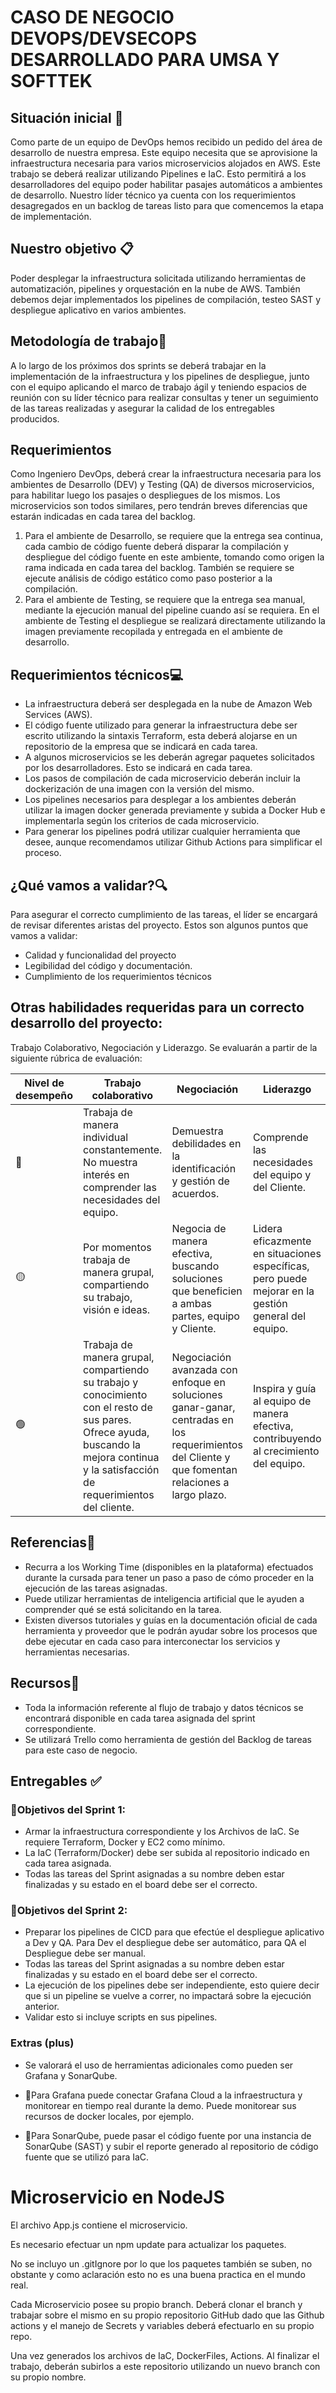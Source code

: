 
# CASO DE NEGOCIO DEVOPS/DEVSECOPS DESARROLLADO PARA UMSA Y SOFTTEK

## Situación inicial 📍

Como parte de un equipo de DevOps hemos recibido un pedido del área de desarrollo de nuestra empresa. Este equipo necesita que se aprovisione la infraestructura necesaria para varios microservicios alojados en AWS. Este trabajo se deberá realizar utilizando Pipelines e IaC. Esto permitirá a los desarrolladores del equipo poder habilitar pasajes automáticos a ambientes de desarrollo. Nuestro líder técnico ya cuenta con los requerimientos desagregados en un backlog de tareas listo para que comencemos la etapa de implementación.

## Nuestro objetivo 📋

Poder desplegar la infraestructura solicitada utilizando herramientas de automatización, pipelines y orquestación en la nube de AWS. También debemos dejar implementados los pipelines de compilación, testeo SAST y despliegue aplicativo en varios ambientes.

## Metodología de trabajo🔧

A lo largo de los próximos dos sprints se deberá trabajar en la implementación de la infraestructura y los pipelines de despliegue, junto con el equipo aplicando el marco de trabajo ágil y teniendo espacios de reunión con su líder técnico para realizar consultas y tener un seguimiento de las tareas realizadas y asegurar la calidad de los entregables producidos.

## Requerimientos 

Como Ingeniero DevOps, deberá crear la infraestructura necesaria para los ambientes de Desarrollo (DEV) y Testing (QA) de diversos microservicios, para habilitar luego los pasajes o despliegues de los mismos. Los microservicios son todos similares, pero tendrán breves diferencias que estarán indicadas en cada tarea del backlog.

1. Para el ambiente de Desarrollo, se requiere que la entrega sea continua, cada cambio de código fuente deberá disparar la compilación y despliegue del código fuente en este ambiente, tomando como origen la rama indicada en cada tarea del backlog. También se requiere se ejecute análisis de código estático como paso posterior a la compilación.
2. Para el ambiente de Testing, se requiere que la entrega sea manual, mediante la ejecución manual del pipeline cuando así se requiera. En el ambiente de Testing el despliegue se realizará directamente utilizando la imagen previamente recopilada y entregada en el ambiente de desarrollo.

## Requerimientos técnicos💻

- La infraestructura deberá ser desplegada en la nube de Amazon Web Services (AWS).
- El código fuente utilizado para generar la infraestructura debe ser escrito utilizando la sintaxis Terraform, esta deberá alojarse en un repositorio de la empresa que se indicará en cada tarea.
- A algunos microservicios se les deberán agregar paquetes solicitados por los desarrolladores. Esto se indicará en cada tarea.
- Los pasos de compilación de cada microservicio deberán incluir la dockerización de una imagen con la versión del mismo.
- Los pipelines necesarios para desplegar a los ambientes deberán utilizar la imagen docker generada previamente y subida a Docker Hub e implementarla según los criterios de cada microservicio.
- Para generar los pipelines podrá utilizar cualquier herramienta que desee, aunque recomendamos utilizar Github Actions para simplificar el proceso.

## ¿Qué vamos a validar?🔍

Para asegurar el correcto cumplimiento de las tareas, el líder se encargará de revisar diferentes aristas del proyecto. Estos son algunos puntos que vamos a validar:

- Calidad y funcionalidad del proyecto
- Legibilidad del código y documentación.
- Cumplimiento de los requerimientos técnicos

## Otras habilidades requeridas para un correcto desarrollo del proyecto:

Trabajo Colaborativo, Negociación y Liderazgo. Se evaluarán a partir de la siguiente rúbrica de evaluación:

| Nivel de desempeño | Trabajo colaborativo | Negociación | Liderazgo |
|-------------------|----------------------|-------------|------------|
| 🔴                | Trabaja de manera individual constantemente. No muestra interés en comprender las necesidades del equipo. | Demuestra debilidades en la identificación y gestión de acuerdos. | Comprende las necesidades del equipo y del Cliente. |
| 🟡                | Por momentos trabaja de manera grupal, compartiendo su trabajo, visión e ideas. | Negocia de manera efectiva, buscando soluciones que beneficien a ambas partes, equipo y Cliente. | Lidera eficazmente en situaciones específicas, pero puede mejorar en la gestión general del equipo. |
| 🟢                | Trabaja de manera grupal, compartiendo su trabajo y conocimiento con el resto de sus pares. Ofrece ayuda, buscando la mejora continua y la satisfacción de requerimientos del cliente. | Negociación avanzada con enfoque en soluciones ganar-ganar, centradas en los requerimientos del Cliente y que fomentan relaciones a largo plazo. | Inspira y guía al equipo de manera efectiva, contribuyendo al crecimiento del equipo. |

## Referencias🦺

- Recurra a los Working Time (disponibles en la plataforma) efectuados durante la cursada para tener un paso a paso de cómo proceder en la ejecución de las tareas asignadas.
- Puede utilizar herramientas de inteligencia artificial que le ayuden a comprender qué se está solicitando en la tarea.
- Existen diversos tutoriales y guías en la documentación oficial de cada herramienta y proveedor que le podrán ayudar sobre los procesos que debe ejecutar en cada caso para interconectar los servicios y herramientas necesarias.

## Recursos🎁

- Toda la información referente al flujo de trabajo y datos técnicos se encontrará disponible en cada tarea asignada del sprint correspondiente.
- Se utilizará Trello como herramienta de gestión del Backlog de tareas para este caso de negocio.

## Entregables ✅

### 🎯Objetivos del Sprint 1:

- Armar la infraestructura correspondiente y los Archivos de IaC. Se requiere Terraform, Docker y EC2 como mínimo.
- La IaC (Terraform/Docker) debe ser subida al repositorio indicado en cada tarea asignada.
- Todas las tareas del Sprint asignadas a su nombre deben estar finalizadas y su estado en el board debe ser el correcto.

### 🎯Objetivos del Sprint 2:

- Preparar los pipelines de CICD para que efectúe el despliegue aplicativo a Dev y QA. Para Dev el despliegue debe ser automático, para QA el Despliegue debe ser manual.
- Todas las tareas del Sprint asignadas a su nombre deben estar finalizadas y su estado en el board debe ser el correcto.
- La ejecución de los pipelines debe ser independiente, esto quiere decir que si un pipeline se vuelve a correr, no impactará sobre la ejecución anterior.
- Validar esto si incluye scripts en sus pipelines.

### Extras (plus)

- Se valorará el uso de herramientas adicionales como pueden ser Grafana y SonarQube.

 - 󰗒Para Grafana puede conectar Grafana Cloud a la infraestructura y monitorear en tiempo real durante la demo. Puede monitorear sus recursos de docker locales, por ejemplo.
 - 󰗒Para SonarQube, puede pasar el código fuente por una instancia de SonarQube (SAST) y subir el reporte generado al repositorio de código fuente que se utilizó para IaC.

# Microservicio en NodeJS 

El archivo App.js contiene el microservicio.

Es necesario efectuar un npm update para actualizar los paquetes.

No se incluyo un .gitIgnore por lo que los paquetes también se suben, no obstante y como aclaración esto no es una buena practica en el mundo real.

Cada Microservicio posee su propio branch. Deberá clonar el branch y trabajar sobre el mismo en su propio repositorio GitHub dado que las Github actions y el manejo de Secrets y variables deberá efectuarlo en su propio repo.

Una vez generados los archivos de IaC, DockerFiles, Actions. Al finalizar el trabajo, deberán subirlos a este repositorio utilizando un nuevo branch con su propio nombre. 
